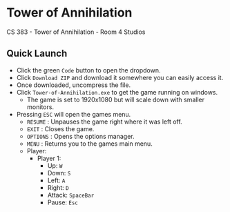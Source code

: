 # Tower of Annihilation
CS 383 - Tower of Annihilation - Room 4 Studios
## Quick Launch
- Click the green `Code` button to open the dropdown.
- Click `Download ZIP` and download it somewhere you can easily access it.
- Once downloaded, uncompress the file.
- Click `Tower-of-Annihilation.exe` to get the game running on windows.
    - The game is set to 1920x1080 but will scale down with smaller monitors.
- Pressing `ESC` will open the games menu.
    - `RESUME` : Unpauses the game right where it was left off.
    - `EXIT` : Closes the game.
    - `OPTIONS` : Opens the options manager.
    - `MENU` : Returns you to the games main menu.
    - Player:
        - Player 1: 
            - Up: `W`
            - Down: `S`
            - Left: `A`
            - Right: `D`
            - Attack: `SpaceBar`
            - Pause: `Esc`

